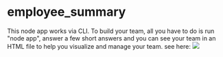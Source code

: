 # employee_summary
This node app works via CLI. To build your team, all you have to do is run "node app", answer a few short answers and you can see your team in an HTML file to help you visualize and manage your team.
see here:
![](team.gif)
